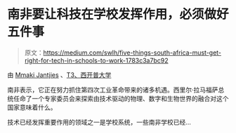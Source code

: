# 南非要让科技在学校发挥作用，必须做好五件事

> 原文：<https://medium.com/swlh/five-things-south-africa-must-get-right-for-tech-in-schools-to-work-1783c3a7bc92>

由 [Mmaki Jantjies](https://theconversation.com/profiles/mmaki-jantjies-457732) 、[T3、西开普大学](http://theconversation.com/institutions/university-of-the-western-cape-1018)

南非表示，它正在努力抓住第四次工业革命带来的诸多机遇。西里尔·拉马福萨总统任命了一个专家委员会来探索由技术驱动的物理、数字和生物世界的融合对这个国家意味着什么。

技术已经发挥重要作用的领域之一是学校系统，一些南非学校已经…